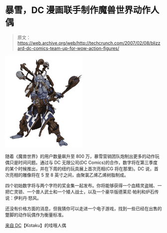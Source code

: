 # 暴雪，DC 漫画联手制作魔兽世界动作人偶

> 原文：<https://web.archive.org/web/http://techcrunch.com/2007/02/08/blizzard-dc-comics-team-up-for-wow-action-figures/>

![](img/92a870eb972b71e644bdc546f59798ed.png)

随着《魔兽世界》的用户数量飙升至 800 万，暴雪营销团队炮制出更多的动作玩偶只是时间问题。通过与 DC 无限公司(DC Comics)的合作，数字将在第三季度的某个时候推出，并在下周的纽约玩具展上首次亮相(CG 将在那里)。DC 说，首次亮相的雕像将在 5 至 8 英寸之间，由聚氯乙烯乙烯树脂制成。

四个初始数字将与两个字符的奖金集一起发布。你将能够获得一个血精灵盗贼、一把亡灵锁、一个兽人武士和一个矮人战士，以及一个豪华版德莱尼·帕利和炉石传说：伊利丹·怒风。

还没有价格方面的消息，但我猜你可以走进一个电子游戏，找到一些已经在出售的蹩脚的动作玩偶作为衡量标准。

[来自 DC](https://web.archive.org/web/20160407150607/http://kotaku.com/gaming/action-figures/wow-action-figures-coming-from-dc-234985.php)【Kotaku】的哇哦人偶